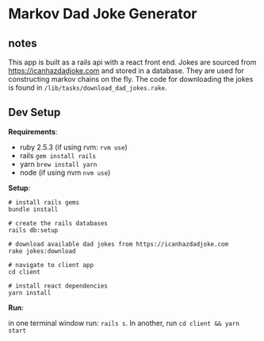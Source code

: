 # Markov Dad Joke Generator

## notes

This app is built as a rails api with a react front end. Jokes are sourced from https://icanhazdadjoke.com and stored in a database. They are used for constructing markov chains on the fly. The code for downloading the jokes is found in `/lib/tasks/download_dad_jokes.rake`.

## Dev Setup

**Requirements**:

- ruby 2.5.3 (if using rvm: `rvm use`)
- rails `gem install rails`
- yarn `brew install yarn`
- node (if using nvm `nvm use`)

**Setup**:

```
# install rails gems
bundle install

# create the rails databases
rails db:setup

# download available dad jokes from https://icanhazdadjoke.com
rake jokes:download

# navigate to client app
cd client

# install react dependencies
yarn install
```

**Run**:

in one terminal window run: `rails s`. In another, run `cd client && yarn start`
